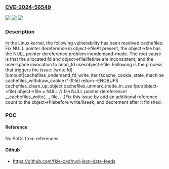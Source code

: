 ### [CVE-2024-56549](https://cve.mitre.org/cgi-bin/cvename.cgi?name=CVE-2024-56549)
![](https://img.shields.io/static/v1?label=Product&message=Linux&color=blue)
![](https://img.shields.io/static/v1?label=Version&message=c8383054506c77b814489c09877b5db83fd4abf2%3C%20d6bba3ece960129a553d4b16f1b00c884dc0993a%20&color=brighgreen)
![](https://img.shields.io/static/v1?label=Vulnerability&message=n%2Fa&color=brighgreen)

### Description

In the Linux kernel, the following vulnerability has been resolved:cachefiles: Fix NULL pointer dereference in object->fileAt present, the object->file has the NULL pointer dereference problem inondemand-mode. The root cause is that the allocated fd and object->filelifetime are inconsistent, and the user-space invocation to anon_fd usesobject->file. Following is the process that triggers the issue:	  [write fd]				[umount]cachefiles_ondemand_fd_write_iter				       fscache_cookie_state_machine					 cachefiles_withdraw_cookie  if (!file) return -ENOBUFS					   cachefiles_clean_up_object					     cachefiles_unmark_inode_in_use					     fput(object->file)					     object->file = NULL  // file NULL pointer dereference!  __cachefiles_write(..., file, ...)Fix this issue by add an additional reference count to the object->filebefore write/llseek, and decrement after it finished.

### POC

#### Reference
No PoCs from references.

#### Github
- https://github.com/fkie-cad/nvd-json-data-feeds

